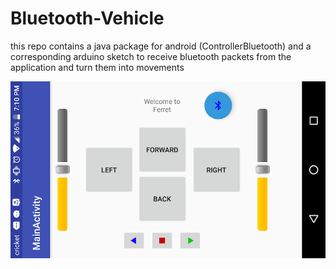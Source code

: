 # Bluetooth-Vehicle


this repo contains a java package for android (ControllerBluetooth) and a corresponding arduino sketch to receive bluetooth packets from the application and turn them into movements

![alt text][screen]






[screen fail]: https://github.com/JustinMcGowen/Bluetooth-Vehicle/MainControlScreen.png "Start screen when launching application"

[screen]: https://github.com/JustinMcGowen/Bluetooth-Vehicle/blob/master/MainControlScreen.png "Start screen when launching application"
